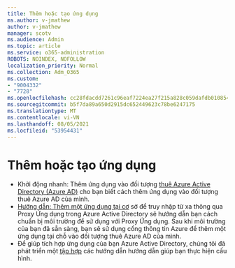 ```yaml
---
title: Thêm hoặc tạo ứng dụng
ms.author: v-jmathew
author: v-jmathew
manager: scotv
ms.audience: Admin
ms.topic: article
ms.service: o365-administration
ROBOTS: NOINDEX, NOFOLLOW
localization_priority: Normal
ms.collection: Adm_O365
ms.custom:
- "9004332"
- "7728"
ms.openlocfilehash: cc28fdacdd7261c96eaf7224ea27f215a828c059dafdb01085434d06551c6e0b
ms.sourcegitcommit: b5f7da89a650d2915dc652449623c78be6247175
ms.translationtype: MT
ms.contentlocale: vi-VN
ms.lasthandoff: 08/05/2021
ms.locfileid: "53954431"
---
```

# <a name="adding-or-creating-an-application"></a>Thêm hoặc tạo ứng dụng

- Khởi động nhanh: Thêm ứng dụng vào đối tượng [thuê Azure Active Directory (Azure AD)](https://docs.microsoft.com/azure/active-directory/manage-apps/add-application-portal) cho bạn biết cách thêm ứng dụng vào đối tượng thuê Azure AD của mình.
- [Hướng dẫn: Thêm một ứng dụng tại cơ](https://docs.microsoft.com/azure/active-directory/manage-apps/application-proxy-add-on-premises-application) sở để truy nhập từ xa thông qua Proxy Ứng dụng trong Azure Active Directory sẽ hướng dẫn bạn cách chuẩn bị môi trường để sử dụng với Proxy Ứng dụng. Sau khi môi trường của bạn đã sẵn sàng, bạn sẽ sử dụng cổng thông tin Azure để thêm một ứng dụng tại chỗ vào đối tượng thuê Azure AD của mình.
- Để giúp tích hợp ứng dụng của bạn Azure Active Directory, chúng tôi đã phát triển một [tập hợp](https://docs.microsoft.com/azure/active-directory/saas-apps/tutorial-list) các hướng dẫn hướng dẫn giúp bạn thực hiện cấu hình.
